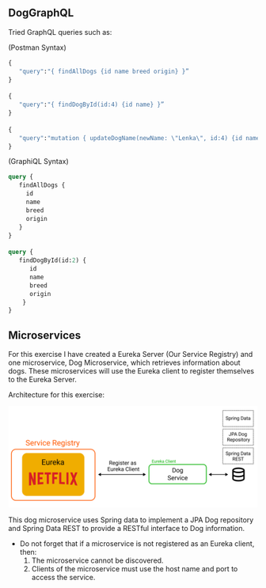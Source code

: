## DogGraphQL

Tried GraphQL queries such as:
        
(Postman Syntax)
```GraphQL
{
   "query":"{ findAllDogs {id name breed origin} }”
}

{
   "query":"{ findDogById(id:4) {id name} }”
}

{
   "query":"mutation { updateDogName(newName: \"Lenka\", id:4) {id name} }"
}
```
(GraphiQL Syntax)
```GraphQL
query {
   findAllDogs {
     id
     name
     breed
     origin
   }
}

query {
   findDogById(id:2) {
      id
      name
      breed
      origin
    }
}
```

## Microservices
For this exercise I have created a Eureka Server (Our Service Registry) and one microservice, Dog Microservice, which retrieves information about dogs. These microservices will use the Eureka client to register themselves to the Eureka Server.

Architecture for this exercise:
<p align="center">
    <img src="https://github.com/Jplaudir8/Spring-Boot-Projects/blob/master/Review-Exercises/Microservices/MSA%20Image.png" width="600" alt="" title="Color Scheme Used">
</p>

This dog microservice uses Spring data to implement a JPA Dog repository and Spring Data REST to provide a RESTful interface to Dog information.

- Do not forget that if a microservice is not registered as an Eureka client, then:
  1. The microservice cannot be discovered.
  2. Clients of the microservice must use the host name and port to access the service.
